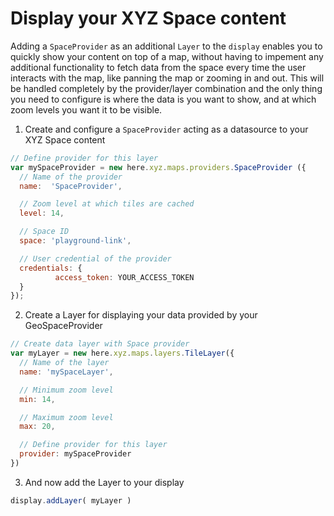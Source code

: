 # Display your XYZ Space content

Adding a `SpaceProvider` as an additional `Layer` to the `display` enables you to quickly show
your content on top of a map, without having to impement any additional functionality to fetch
data from the space every time the user interacts with the map, like panning the map or zooming
in and out. This will be handled completely by the provider/layer combination and the only
thing you need to configure is where the data is you want to show, and at which zoom levels
you want it to be visible.

1. Create and configure a `SpaceProvider` acting as a datasource to your XYZ Space content
```javascript
// Define provider for this layer
var mySpaceProvider = new here.xyz.maps.providers.SpaceProvider ({
  // Name of the provider
  name:  'SpaceProvider',

  // Zoom level at which tiles are cached
  level: 14,

  // Space ID
  space: 'playground-link',

  // User credential of the provider
  credentials: {
          access_token: YOUR_ACCESS_TOKEN
  }
});
```

2. Create a Layer for displaying your data provided by your GeoSpaceProvider
```javascript
// Create data layer with Space provider
var myLayer = new here.xyz.maps.layers.TileLayer({
  // Name of the layer
  name: 'mySpaceLayer',

  // Minimum zoom level
  min: 14,

  // Maximum zoom level
  max: 20,

  // Define provider for this layer
  provider: mySpaceProvider
})
```

3. And now add the Layer to your display
```javascript
display.addLayer( myLayer )
```
